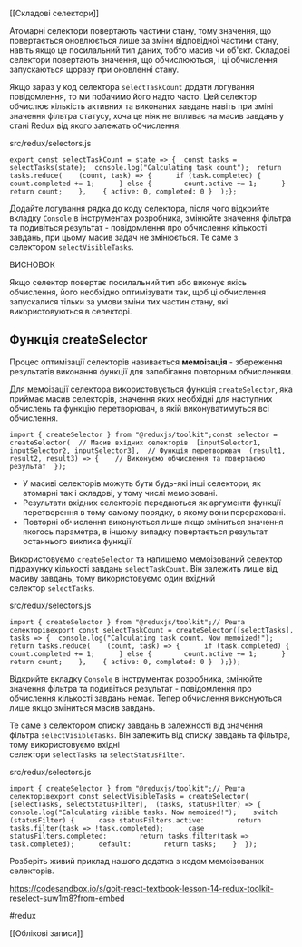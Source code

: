 [[Складові селектори]]

Атомарні селектори повертають частини стану, тому значення, що повертається оновлюється лише за зміни відповідної частини стану, навіть якщо це посилальний тип даних, тобто масив чи об'єкт. Складові селектори повертають значення, що обчислюються, і ці обчислення запускаються щоразу при оновленні стану.

Якщо зараз у код селектора `selectTaskCount` додати логування повідомлення, то ми побачимо його надто часто. Цей селектор обчислює кількість активних та виконаних завдань навіть при зміні значення фільтра статусу, хоча це ніяк не впливає на масив завдань у стані Redux від якого залежать обчислення.

src/redux/selectors.js

```
export const selectTaskCount = state => {  const tasks = selectTasks(state);  console.log("Calculating task count");  return tasks.reduce(    (count, task) => {      if (task.completed) {        count.completed += 1;      } else {        count.active += 1;      }      return count;    },    { active: 0, completed: 0 }  );};
```

Додайте логування рядка до коду селектора, після чого відкрийте вкладку `Console` в інструментах розробника, змінюйте значення фільтра та подивіться результат - повідомлення про обчислення кількості завдань, при цьому масив задач не змінюється. Те саме з селектором `selectVisibleTasks`.

ВИСНОВОК

Якщо селектор повертає посилальний тип або виконує якісь обчислення, його необхідно оптимізувати так, щоб ці обчислення запускалися тільки за умови зміни тих частин стану, які використовуються в селекторі.

## Функція createSelector[​](https://textbook.edu.goit.global/react-zr7b4k/v1/uk/docs/lesson-14/reselect#%D1%84%D1%83%D0%BD%D0%BA%D1%86%D1%96%D1%8F-createselector "Пряме посилання на цей заголовок")

Процес оптимізації селекторів називається **мемоізація** - збереження результатів виконання функції для запобігання повторним обчисленням.

Для мемоізації селектора використовується функція `createSelector`, яка приймає масив селекторів, значення яких необхідні для наступних обчислень та функцію перетворювач, в якій виконуватимуться всі обчислення.

```
import { createSelector } from "@reduxjs/toolkit";const selector = createSelector(  // Масив вхідних селекторів  [inputSelector1, inputSelector2, inputSelector3],  // Функція перетворювач  (result1, result2, result3) => {    // Виконуємо обчислення та повертаємо результат  });
```

-   У масиві селекторів можуть бути будь-які інші селектори, як атомарні так і складові, у тому числі мемоізовані.
-   Результати вхідних селекторів передаються як аргументи функції перетворення в тому самому порядку, в якому вони перераховані.
-   Повторні обчислення виконуються лише якщо зміниться значення якогось параметра, в іншому випадку повертається результат останнього виклика функції.

Використовуємо `createSelector` та напишемо мемоізований селектор підрахунку кількості завдань `selectTaskCount`. Він залежить лише від масиву завдань, тому використовуємо один вхідний селектор `selectTasks`.

src/redux/selectors.js

```
import { createSelector } from "@reduxjs/toolkit";// Решта селекторівexport const selectTaskCount = createSelector([selectTasks], tasks => {  console.log("Calculating task count. Now memoized!");  return tasks.reduce(    (count, task) => {      if (task.completed) {        count.completed += 1;      } else {        count.active += 1;      }      return count;    },    { active: 0, completed: 0 }  );});
```

Відкрийте вкладку `Console` в інструментах розробника, змінюйте значення фільтра та подивіться результат - повідомлення про обчислення кількості завдань немає. Тепер обчислення виконуються лише якщо зміниться масив завдань.

Те саме з селектором списку завдань в залежності від значення фільтра `selectVisibleTasks`. Він залежить від списку завдань та фільтра, тому використовуємо вхідні селектори `selectTasks` та `selectStatusFilter`.

src/redux/selectors.js

```
import { createSelector } from "@reduxjs/toolkit";// Решта селекторівexport const selectVisibleTasks = createSelector(  [selectTasks, selectStatusFilter],  (tasks, statusFilter) => {    console.log("Calculating visible tasks. Now memoized!");    switch (statusFilter) {      case statusFilters.active:        return tasks.filter(task => !task.completed);      case statusFilters.completed:        return tasks.filter(task => task.completed);      default:        return tasks;    }  });
```

Розберіть живий приклад нашого додатка з кодом мемоізованих селекторів.

https://codesandbox.io/s/goit-react-textbook-lesson-14-redux-toolkit-reselect-suw1m8?from-embed

#redux 

[[Облікові записи]]
